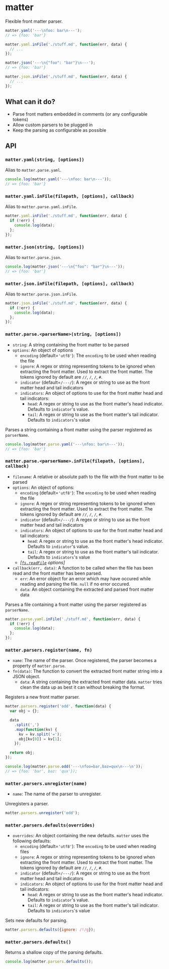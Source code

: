 # matter
Flexible front matter parser.

```javascript
matter.yaml('---\nfoo: bar\n---');
// => {foo: 'bar'}

matter.yaml.inFile('./stuff.md', function(err, data) {
  // ...
});

matter.json('---\n{"foo": "bar"}\n---');
// => {foo: 'bar'}

matter.json.inFile('./stuff.md', function(err, data) {
  // ...
});
```

## What can it do?
- Parse front matters embedded in comments (or any configurable tokens)
- Allow custom parsers to be plugged in
- Keep the parsing as configurable as possible

## API

### `matter.yaml(string, [options])`
Alias to `matter.parse.yaml`.

```javascript
console.log(matter.yaml('---\nfoo: bar\n---'));
// => {foo: 'bar'}
```

### `matter.yaml.inFile(filepath, [options], callback)`
Alias to `matter.parse.yaml.inFile`.

```javascript
matter.yaml.inFile('./stuff.md', function(err, data) {
  if (!err) {
    console.log(data);
  };
});
```

### `matter.json(string, [options])`
Alias to `matter.parse.json`.

```javascript
console.log(matter.json('---\n{"foo": "bar"}\n---'));
// => {foo: 'bar'}
```

### `matter.json.inFile(filepath, [options], callback)`
Alias to `matter.parse.json.inFile`.

```javascript
matter.json.inFile('./stuff.md', function(err, data) {
  if (!err) {
    console.log(data);
  };
});
```

### `matter.parse.<parserName>(string, [options])`
- `string`: A string containing the front matter to be parsed
- `options`: An object of options
  - `encoding` (default=`'utf8'`): The `encoding` to be used when reading the file
  - `ignore`: A regex or string representing tokens to be ignored when extracting the front matter. Used to extract the front matter. The tokens ignored by default are `//`, `/`, `/`, `#`.
  - `indicator` (default=`/---/`): A regex or string to use as the front matter head and tail indicators
  - `indicators`: An object of options to use for the front matter head and tail indicators:
      - `head`: A regex or string to use as the front matter's head indicator. Defaults to `indicator`'s value.
      - `tail`: A regex or string to use as the front matter's tail indicator. Defaults to `indicators`'s value

Parses a string containing a front matter using the parser registered as `parserName`.

```javascript
console.log(matter.parse.yaml('---\nfoo: bar\n---'));
// => {foo: 'bar'}
```

### `matter.parse.<parserName>.inFile(filepath, [options], callback)`
- `filename`: A relative or absolute path to the file with the front matter to be parsed
- `options`: An object of options:
  - `encoding` (default=`'utf8'`): The `encoding` to be used when reading the file
  - `ignore`: A regex or string representing tokens to be ignored when extracting the front matter. Used to extract the front matter. The tokens ignored by default are `//`, `/`, `/`, `#`.
  - `indicator` (default=`/---/`): A regex or string to use as the front matter head and tail indicators
  - `indicators`: An object of options to use for the front matter head and tail indicators:
      - `head`: A regex or string to use as the front matter's head indicator. Defaults to `indicator`'s value.
      - `tail`: A regex or string to use as the front matter's tail indicator. Defaults to `indicators`'s value
  - *[[`fs.readFile`](http://nodejs.org/api/fs.html#fs_fs_readfile_filename_options_callback) options]*
- `callback(err, data)`: A function to be called when the file has been read and the front matter has been parsed.
  - `err`: An error object for an error which may have occured while reading and parsing the file. `null` if no error occured.
  - `data`: An object containing the extracted and parsed front matter data

Parses a file containing a front matter using the parser registered as `parserName`.

```javascript
matter.parse.yaml.inFile('./stuff.md', function(err, data) {
  if (!err) {
    console.log(data);
  };
});
```

### `matter.parsers.register(name, fn)`
- `name`: The name of the parser. Once registered, the parser becomes a
property of `matter.parse`.
- `fn(data)`: The function to convert the extracted front matter string into
a JSON object.
  - `data`: A string containing the extracted front matter data. `matter`
  tries clean the data up as best it can without breaking the format.

Registers a new front matter parser.

```javascript
matter.parsers.register('odd', function(data) {
  var obj = {};

  data
    .split(',')
    .map(function(kv) {
      kv = kv.split('=');
      obj[kv[0]] = kv[1];
    });

  return obj;
});

console.log(matter.parse.odd('---\nfoo=bar,baz=qux\n---\n'));
// => {foo: 'bar', baz: 'qux'});
```

### `matter.parsers.unregister(name)`
- `name`: The name of the parser to unregister.

Unregisters a parser.

```javascript
matter.parsers.unregister('odd');
```

### `matter.parsers.defaults(overrides)`
- `overrides`: An object containing the new defaults. `matter` uses the
following defaults:
  - `encoding` (default=`'utf8'`): The `encoding` to be used when reading files
  - `ignore`: A regex or string representing tokens to be ignored when extracting the front matter. Used to extract the front matter. The tokens ignored by default are `//`, `/`, `/`, `#`.
  - `indicator` (default=`/---/`): A regex or string to use as the front matter head and tail indicators
  - `indicators`: An object of options to use for the front matter head and tail indicators:
      - `head`: A regex or string to use as the front matter's head indicator. Defaults to `indicator`'s value.
      - `tail`: A regex or string to use as the front matter's tail indicator. Defaults to `indicators`'s value

Sets new defaults for parsing. 

```javascript
matter.parsers.defaults({ignore: /!/g});
```

### `matter.parsers.defaults()`
Returns a shallow copy of the parsing defaults.

```javascript
console.log(matter.parsers.defaults());
```
